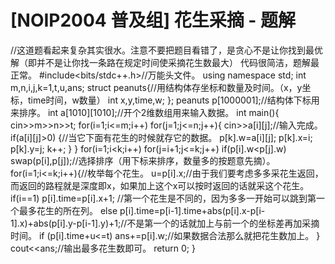 # [NOIP2004 普及组] 花生采摘 - 题解

//这道题看起来复杂其实很水。注意不要把题目看错了，是贪心不是让你找到最优解（即并不是让你找一条路在规定时间使采摘花生数最大）
代码很简洁，题解最正常。
#include<bits/stdc++.h>//万能头文件。
using namespace std;
int m,n,i,j,k=1,t,u,ans;
struct peanuts{//用结构体存坐标和数量及时间。（x，y坐标，time时间，w数量）
    int x,y,time,w;
};  peanuts p[1000001];//结构体下标用来排序。
int a[1010][1010];//开个2维数组用来输入数据。
int main(){
    cin>>m>>n>>t;
    for(i=1;i<=m;i++)
       for(j=1;j<=n;j++){
          cin>>a[i][j];//输入完成。
             if(a[i][j]>0) {//当它下面有花生的时候就存它的数据。
             p[k].w=a[i][j];
             p[k].x=i;
             p[k].y=j;
             k++;
         }
      }
    for(i=1;i<k;i++)
       for(j=i+1;j<=k;j++)
          if(p[i].w<p[j].w)  swap(p[i],p[j]);//选择排序（用下标来排序，数量多的按题意先摘）。
     for(i=1;i<=k;i++){//枚举每个花生。
         u=p[i].x;//由于我们要考虑多多采花生返回，而返回的路程就是深度即x，如果加上这个x可以按时返回的话就采这个花生。
            if(i==1) p[i].time=p[i].x+1;  //第一个花生是不同的，因为多多一开始可以跳到第一个最多花生的所在列。
              else   p[i].time=p[i-1].time+abs(p[i].x-p[i-1].x)+abs(p[i].y-p[i-1].y)+1;//不是第一个的话就加上与前一个的坐标差再加采摘时间。
                 if (p[i].time+u<=t) ans+=p[i].w;//如果数据合法那么就把花生数加上。
     }
    cout<<ans;//输出最多花生数即可。
    return 0;
}

 